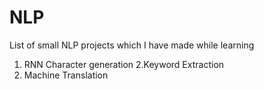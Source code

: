 # NLP
List of small NLP projects which I have made while learning

1. RNN Character generation
2.Keyword Extraction
3. Machine Translation
